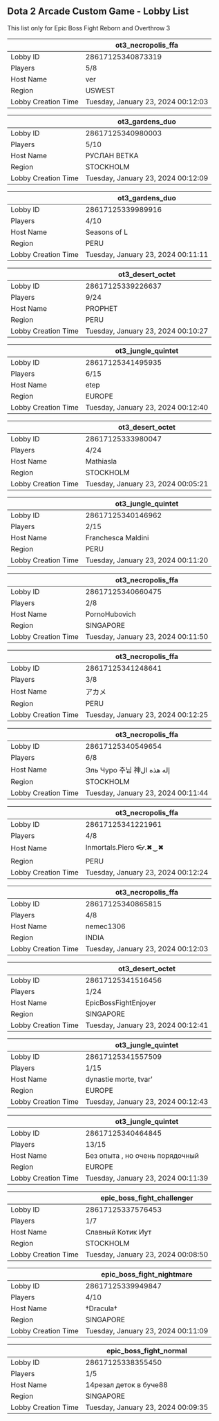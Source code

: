 ## Dota 2 Arcade Custom Game - Lobby List

This list only for Epic Boss Fight Reborn and Overthrow 3

|  | ot3_necropolis_ffa |
| ------ | ------ |
| Lobby ID | 28617125340873319 |
| Players | 5/8 |
| Host Name | ver |
| Region | USWEST |
| Lobby Creation Time | Tuesday, January 23, 2024 00:12:03 |


|  | ot3_gardens_duo |
| ------ | ------ |
| Lobby ID | 28617125340980003 |
| Players | 5/10 |
| Host Name | РУСЛАН ВЕТКА |
| Region | STOCKHOLM |
| Lobby Creation Time | Tuesday, January 23, 2024 00:12:09 |


|  | ot3_gardens_duo |
| ------ | ------ |
| Lobby ID | 28617125339989916 |
| Players | 4/10 |
| Host Name | Seasons of L |
| Region | PERU |
| Lobby Creation Time | Tuesday, January 23, 2024 00:11:11 |


|  | ot3_desert_octet |
| ------ | ------ |
| Lobby ID | 28617125339226637 |
| Players | 9/24 |
| Host Name | PROPHET |
| Region | PERU |
| Lobby Creation Time | Tuesday, January 23, 2024 00:10:27 |


|  | ot3_jungle_quintet |
| ------ | ------ |
| Lobby ID | 28617125341495935 |
| Players | 6/15 |
| Host Name | etep |
| Region | EUROPE |
| Lobby Creation Time | Tuesday, January 23, 2024 00:12:40 |


|  | ot3_desert_octet |
| ------ | ------ |
| Lobby ID | 28617125333980047 |
| Players | 4/24 |
| Host Name | Mathiasla |
| Region | STOCKHOLM |
| Lobby Creation Time | Tuesday, January 23, 2024 00:05:21 |


|  | ot3_jungle_quintet |
| ------ | ------ |
| Lobby ID | 28617125340146962 |
| Players | 2/15 |
| Host Name | Franchesca Maldini |
| Region | PERU |
| Lobby Creation Time | Tuesday, January 23, 2024 00:11:20 |


|  | ot3_necropolis_ffa |
| ------ | ------ |
| Lobby ID | 28617125340660475 |
| Players | 2/8 |
| Host Name | PornoHubovich |
| Region | SINGAPORE |
| Lobby Creation Time | Tuesday, January 23, 2024 00:11:50 |


|  | ot3_necropolis_ffa |
| ------ | ------ |
| Lobby ID | 28617125341248641 |
| Players | 3/8 |
| Host Name | アカメ |
| Region | PERU |
| Lobby Creation Time | Tuesday, January 23, 2024 00:12:25 |


|  | ot3_necropolis_ffa |
| ------ | ------ |
| Lobby ID | 28617125340549654 |
| Players | 6/8 |
| Host Name | Эль Чуро 주님 神إله هذه ال |
| Region | STOCKHOLM |
| Lobby Creation Time | Tuesday, January 23, 2024 00:11:44 |


|  | ot3_necropolis_ffa |
| ------ | ------ |
| Lobby ID | 28617125341221961 |
| Players | 4/8 |
| Host Name | Inmortals.Piero 👓.✖‿✖ |
| Region | PERU |
| Lobby Creation Time | Tuesday, January 23, 2024 00:12:24 |


|  | ot3_necropolis_ffa |
| ------ | ------ |
| Lobby ID | 28617125340865815 |
| Players | 4/8 |
| Host Name | nemec1306 |
| Region | INDIA |
| Lobby Creation Time | Tuesday, January 23, 2024 00:12:03 |


|  | ot3_desert_octet |
| ------ | ------ |
| Lobby ID | 28617125341516456 |
| Players | 1/24 |
| Host Name | EpicBossFightEnjoyer |
| Region | SINGAPORE |
| Lobby Creation Time | Tuesday, January 23, 2024 00:12:41 |


|  | ot3_jungle_quintet |
| ------ | ------ |
| Lobby ID | 28617125341557509 |
| Players | 1/15 |
| Host Name | dynastie morte, tvar' |
| Region | EUROPE |
| Lobby Creation Time | Tuesday, January 23, 2024 00:12:43 |


|  | ot3_jungle_quintet |
| ------ | ------ |
| Lobby ID | 28617125340464845 |
| Players | 13/15 |
| Host Name | Без опыта , но очень порядочный |
| Region | EUROPE |
| Lobby Creation Time | Tuesday, January 23, 2024 00:11:39 |


|  | epic_boss_fight_challenger |
| ------ | ------ |
| Lobby ID | 28617125337576453 |
| Players | 1/7 |
| Host Name | Славный Котик Иут |
| Region | STOCKHOLM |
| Lobby Creation Time | Tuesday, January 23, 2024 00:08:50 |


|  | epic_boss_fight_nightmare |
| ------ | ------ |
| Lobby ID | 28617125339949847 |
| Players | 4/10 |
| Host Name | †Dracula† |
| Region | SINGAPORE |
| Lobby Creation Time | Tuesday, January 23, 2024 00:11:09 |


|  | epic_boss_fight_normal |
| ------ | ------ |
| Lobby ID | 28617125338355450 |
| Players | 1/5 |
| Host Name | 14рeзaл дeтoк в бучe88 |
| Region | SINGAPORE |
| Lobby Creation Time | Tuesday, January 23, 2024 00:09:35 |



